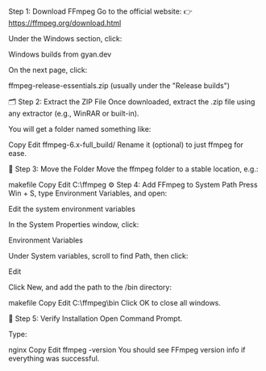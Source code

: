 Step 1: Download FFmpeg
Go to the official website:
👉 https://ffmpeg.org/download.html

Under the Windows section, click:

Windows builds from gyan.dev

On the next page, click:

ffmpeg-release-essentials.zip (usually under the "Release builds")

🗂 Step 2: Extract the ZIP File
Once downloaded, extract the .zip file using any extractor (e.g., WinRAR or built-in).

You will get a folder named something like:

Copy
Edit
ffmpeg-6.x-full_build/
Rename it (optional) to just ffmpeg for ease.

📁 Step 3: Move the Folder
Move the ffmpeg folder to a stable location, e.g.:

makefile
Copy
Edit
C:\ffmpeg
⚙ Step 4: Add FFmpeg to System Path
Press Win + S, type Environment Variables, and open:

Edit the system environment variables

In the System Properties window, click:

Environment Variables

Under System variables, scroll to find Path, then click:

Edit

Click New, and add the path to the /bin directory:

makefile
Copy
Edit
C:\ffmpeg\bin
Click OK to close all windows.

🧪 Step 5: Verify Installation
Open Command Prompt.

Type:

nginx
Copy
Edit
ffmpeg -version
You should see FFmpeg version info if everything was successful.
